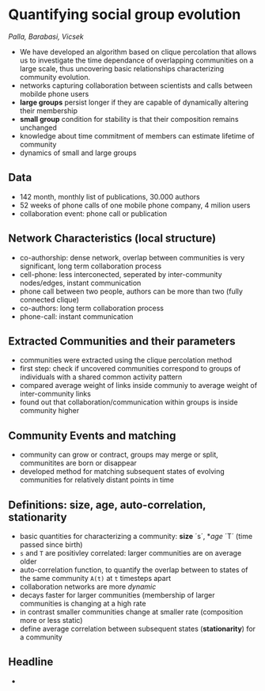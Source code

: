 # Quantifying social group evolution
*Palla, Barabasi, Vicsek*

* We have developed an algorithm based on clique percolation that allows us to investigate the time dependance of overlapping communities on a large scale, thus uncovering basic relationships characterizing community evolution.
* networks capturing collaboration between scientists and calls between mobilde phone users
* **large groups** persist longer if they are capable of dynamically altering their membership
* **small group** condition for stability is that their composition remains unchanged
* knowledge about time commitment of members can estimate lifetime of community
* dynamics of small and large groups

## Data
* 142 month, monthly list of publications, 30.000 authors
* 52 weeks of phone calls of one mobile phone company, 4 milion users
* collaboration event: phone call or publication

## Network Characteristics (local structure)
* co-authorship: dense network, overlap between communities is very significant, long term collaboration process
* cell-phone: less interconected, seperated by inter-community nodes/edges, instant communication
* phone call between two people, authors can be more than two (fully connected clique)
* co-authors: long term collaboration process
* phone-call: instant communication

## Extracted Communities and their parameters
* communities were extracted using the clique percolation method
* first step: check if uncovered communities correspond to groups of individuals with a shared common activity pattern
* compared average weight of links inside communiy to average weight of inter-community links
* found out that collaboration/communication within groups is inside community higher

## Community Events and matching
* community can grow or contract, groups may merge or split, communitites are born or disappear
* developed method for matching subsequent states of evolving communities for relatively distant points in time

## Definitions: size, age, auto-correlation, stationarity
* basic quantities for characterizing a community: **size** ´s´, **age* ´T´ (time passed since birth)
* `s` and `T` are positivley correlated: larger communities are on average older
* auto-correlation function, to quantify the overlap between to states of the same community `A(t)` at `t` timesteps apart
* collaboration networks are more *dynamic*
* decays faster for larger communities (membership of larger communities is changing at a high rate
* in contrast smaller communities change at smaller rate (composition more or less static)
* define average correlation between subsequent states (**stationarity**) for a community

## Headline
* 
